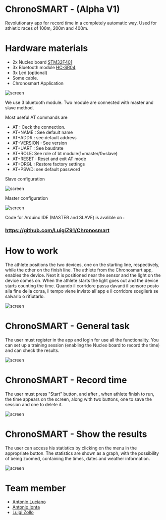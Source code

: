 # ChronoSMART - (Alpha V1)

Revolutionary app for record time in a completely automatic way.
Used for athletic races of 100m, 200m and 400m.

# Hardware materials
- 2x Nucleo board [STM32F401](http://www.st.com/en/microcontrollers/stm32f401.html?querycriteria=productId=LN1810) 
- 3x Bluetooth module [HC-SR04](http://www.radiofo.it/files/articoli/sku026931new.pdf) 
- 3x Led (optional)
- Some cable.  
- Chronosmart Application


![screen](https://github.com/theanto/ChronoSMART/blob/master/Screenshot/arduino-hc05-kullanc4b1mc4b1.jpg "Architecture")


We use 3 bluetooth module.
Two module are connected with master and slave method.

Most useful AT commands are

- AT : Ceck the connection.
- AT+NAME : See default name
- AT+ADDR : see default address
- AT+VERSION : See version
- AT+UART : See baudrate
- AT+ROLE: See role of bt module(1=master/0=slave)
- AT+RESET : Reset and exit AT mode
- AT+ORGL : Restore factory settings
- AT+PSWD: see default password

Slave configuration 

![screen](https://howtomechatronics.com/wp-content/uploads/2016/04/Slave-Configuration-HC-05-Bluetooth-Module-Arduino.png )

Master configuration 

![screen](https://howtomechatronics.com/wp-content/uploads/2016/04/Master-Configuration-HC-05-Bluetooth-Module-Arduino.png )



Code for Arduino IDE (MASTER and SLAVE) is avalible on : 
### https://github.com/LuigiZ91/Chronosmart


# How to work

The athlete positions the two devices, one on the starting line, respectively, while the other on the finish line.
The athlete from the Chronosmart app, enables the device. Next it is positioned near the sensor and the light on the device comes on. When the athlete starts the light goes out and the device starts counting the time.
Quando il corridore passa davanti il sensore posto alla fine della corsa, il tempo viene inviato all'app e il corridore sceglierà se salvarlo o rifiutarlo.

![screen](https://github.com/theanto/ChronoSMART/blob/master/Screenshot/howtowork.jpg "Architecture")



# ChronoSMART - General task


The user must register in the app and login for use all the functionality. You can set up a training session (enabling the Nucleo board to record the time) and can check the results.


![screen](https://github.com/theanto/ChronoSMART/blob/master/Screenshot/Screenshot.jpg "ScreenApp")


# ChronoSMART - Record time

The user must press "Start" button, and after , when athlete finish to run, the time appears on the screen, along with two buttons, one to save the session and one to delete it.

![screen](https://github.com/theanto/ChronoSMART/blob/master/Screenshot/start.jpg "Record Time")


# ChronoSMART - Show the results

The user can access his statistics by clicking on the menu in the appropriate button.
The statistics are shown as a graph, with the possibility of being zoomed, containing the times, dates and weather information.

![screen](https://github.com/theanto/ChronoSMART/blob/master/Screenshot/result.jpg "Result")


# Team member 

- [Antonio Luciano](https://www.linkedin.com/in/antonio-luciano-b04bb915a/) 
- [Antonio Ionta](https://www.linkedin.com/in/antonio-ionta-a349b515a/) 
- [Luigi Zollo](https://www.linkedin.com/in/luigi-zollo-85056915a/) 

